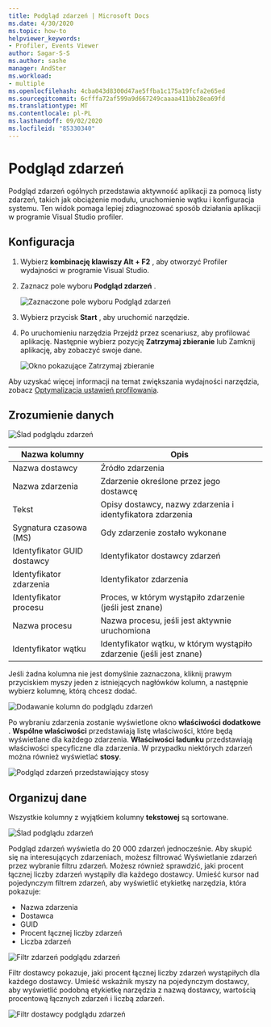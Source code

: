 ```yaml
---
title: Podgląd zdarzeń | Microsoft Docs
ms.date: 4/30/2020
ms.topic: how-to
helpviewer_keywords:
- Profiler, Events Viewer
author: Sagar-S-S
ms.author: sashe
manager: AndSter
ms.workload:
- multiple
ms.openlocfilehash: 4cba043d8300d47ae5ffba1c175a19fcfa2e65ed
ms.sourcegitcommit: 6cfffa72af599a9d667249caaaa411bb28ea69fd
ms.translationtype: MT
ms.contentlocale: pl-PL
ms.lasthandoff: 09/02/2020
ms.locfileid: "85330340"
---
```

# <a name="events-viewer"></a>Podgląd zdarzeń

Podgląd zdarzeń ogólnych przedstawia aktywność aplikacji za pomocą listy zdarzeń, takich jak obciążenie modułu, uruchomienie wątku i konfiguracja systemu. Ten widok pomaga lepiej zdiagnozować sposób działania aplikacji w programie Visual Studio profiler.

## <a name="setup"></a>Konfiguracja

1. Wybierz **kombinację klawiszy Alt + F2** , aby otworzyć Profiler wydajności w programie Visual Studio.

1. Zaznacz pole wyboru **Podgląd zdarzeń** .

   ![Zaznaczone pole wyboru Podgląd zdarzeń](../profiling/media/eventsviewerselected.png "Zaznaczone pole wyboru Podgląd zdarzeń")

1. Wybierz przycisk **Start** , aby uruchomić narzędzie.

1. Po uruchomieniu narzędzia Przejdź przez scenariusz, aby profilować aplikację. Następnie wybierz pozycję **Zatrzymaj zbieranie** lub Zamknij aplikację, aby zobaczyć swoje dane.

   ![Okno pokazujące Zatrzymaj zbieranie](../profiling/media/stopcollectioneventsviewer.png "Okno pokazujące Zatrzymaj zbieranie")

Aby uzyskać więcej informacji na temat zwiększania wydajności narzędzia, zobacz [Optymalizacja ustawień profilowania](../profiling/optimize-profiler-settings.md).

## <a name="understand-your-data"></a>Zrozumienie danych

![Ślad podglądu zdarzeń](../profiling/media/eventviewertrace.png "Ślad podglądu zdarzeń")

|Nazwa kolumny|Opis|
|----------|---------------------|
|Nazwa dostawcy|Źródło zdarzenia|
|Nazwa zdarzenia|Zdarzenie określone przez jego dostawcę|
|Tekst|Opisy dostawcy, nazwy zdarzenia i identyfikatora zdarzenia|
|Sygnatura czasowa (MS)|Gdy zdarzenie zostało wykonane|
|Identyfikator GUID dostawcy|Identyfikator dostawcy zdarzeń|
|Identyfikator zdarzenia|Identyfikator zdarzenia|
|Identyfikator procesu|Proces, w którym wystąpiło zdarzenie (jeśli jest znane)|
|Nazwa procesu|Nazwa procesu, jeśli jest aktywnie uruchomiona|
|Identyfikator wątku|Identyfikator wątku, w którym wystąpiło zdarzenie (jeśli jest znane)|

Jeśli żadna kolumna nie jest domyślnie zaznaczona, kliknij prawym przyciskiem myszy jeden z istniejących nagłówków kolumn, a następnie wybierz kolumnę, którą chcesz dodać.

![Dodawanie kolumn do podglądu zdarzeń](../profiling/media/eventvieweraddcolumns.png "Dodawanie kolumn do podglądu zdarzeń")

Po wybraniu zdarzenia zostanie wyświetlone okno **właściwości dodatkowe** . **Wspólne właściwości** przedstawiają listę właściwości, które będą wyświetlane dla każdego zdarzenia. **Właściwości ładunku** przedstawiają właściwości specyficzne dla zdarzenia. W przypadku niektórych zdarzeń można również wyświetlać **stosy**.

![Podgląd zdarzeń przedstawiający stosy](../profiling/media/eventviewerstacks.png "Podgląd zdarzeń przedstawiający stosy")

## <a name="organize-your-data"></a>Organizuj dane

Wszystkie kolumny z wyjątkiem kolumny **tekstowej** są sortowane.

![Ślad podglądu zdarzeń](../profiling/media/eventviewertrace.png "Ślad podglądu zdarzeń")

Podgląd zdarzeń wyświetla do 20 000 zdarzeń jednocześnie. Aby skupić się na interesujących zdarzeniach, możesz filtrować Wyświetlanie zdarzeń przez wybranie filtru zdarzeń. Możesz również sprawdzić, jaki procent łącznej liczby zdarzeń wystąpiły dla każdego dostawcy. Umieść kursor nad pojedynczym filtrem zdarzeń, aby wyświetlić etykietkę narzędzia, która pokazuje:

- Nazwa zdarzenia
- Dostawca
- GUID
- Procent łącznej liczby zdarzeń
- Liczba zdarzeń

![Filtr zdarzeń podglądu zdarzeń](../profiling/media/eventviewereventfilter.png "Filtr zdarzeń podglądu zdarzeń")

Filtr dostawcy pokazuje, jaki procent łącznej liczby zdarzeń wystąpiłych dla każdego dostawcy. Umieść wskaźnik myszy na pojedynczym dostawcy, aby wyświetlić podobną etykietkę narzędzia z nazwą dostawcy, wartością procentową łącznych zdarzeń i liczbą zdarzeń.

![Filtr dostawcy podglądu zdarzeń](../profiling/media/eventviewerproviderfilter.png "Filtr dostawcy podglądu zdarzeń")
